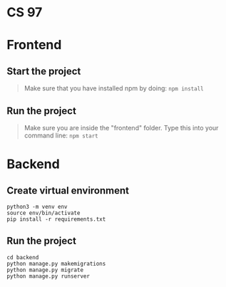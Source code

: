 # CS 97

# Frontend
## Start the project
> Make sure that you have installed npm by doing:
`npm install`
 
## Run the project
> Make sure you are inside the "frontend" folder.
> Type this into your command line:
`npm start`

# Backend
## Create virtual environment
```
python3 -m venv env
source env/bin/activate
pip install -r requirements.txt
```

## Run the project
```
cd backend
python manage.py makemigrations
python manage.py migrate
python manage.py runserver
```
